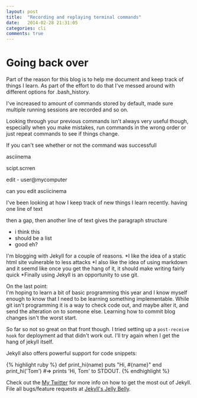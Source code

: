 ```yaml
---
layout: post
title:  "Recording and replaying terminal commands"
date:   2014-02-28 21:31:05
categories: cli
comments: true
---
```


Going back over 
==================

Part of the reason for this blog is to help me document and keep track of things I learn. As part of the effort to do that I've messed around with different options for .bash_history.

I've increased to amount of commands stored by default, made sure multiple running sessions are recorded and so on.

Looking through your previous commands isn't always very useful though, especially when you make mistakes, run commands in the wrong order or just repeat commands to see if things change.

If you can't see whether or not the command was successfull


asciinema

scipt.scrren

edit - user@mycomputer

can you edit asciicinema

I've been looking at how I keep track of new things I learn recently. having one line of text

then a gap, then another line of text gives the paragraph structure

* i think this
* should be a list
* good eh?

I'm blogging with Jekyll for a couple of reasons.
*I like the idea of a static html site vulnerable to less attacks
*I also like the idea of using markdown and it seemd like once you get the hang of it, it should make writing fairly quick
*Finally using Jekyll is an opportunity to use git. 

On the last point:  
I'm hoping to learn a bit of basic programming this year and I know myself enough to know that I need to be learning something implementable. While git isn't programming it is a way to check code out, and maybe alter it, and send the alteration on to someone else. Learning how to commit blog changes isn't the worst start.

So far so not so great on that front though. I tried setting up a `post-receive hook` for deployment ad that didn't work out. I'll try again when I get the hang of jekyll itself.     


Jekyll also offers powerful support for code snippets:

{% highlight ruby %}
def print_hi(name)
  puts "Hi, #{name}"
end
print_hi('Tom')
#=> prints 'Hi, Tom' to STDOUT.
{% endhighlight %}

Check out the [My Twitter][@padraicst] for more info on how to get the most out of Jekyll. File all bugs/feature requests at [Jekyll's Jelly Belly][jellybelly].

[jellybelly]: https://jellybelly.com/‎
[@padraicst]:    http://twitter.com
